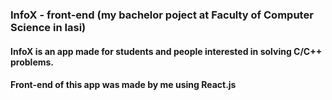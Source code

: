 ### InfoX - front-end (my bachelor poject at Faculty of Computer Science in Iasi)
#### InfoX is an app made for students and people interested in solving C/C++ problems. 
#### Front-end of this app was made by me using React.js
